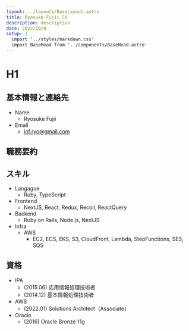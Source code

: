 ```yaml
---
layout: ../layouts/BaseLayout.astro
title: Ryosuke Fujii CV
description: description
date: 2022/10/8
setup: |
  import '../styles/markdown.css'
  import BaseHead from '../components/BaseHead.astro'
---
```


# H1

## 基本情報と連絡先

- Name
  - Ryosuke Fujii
- Email
  - inf.ryo@gmail.com

## 職務要約

## スキル

- Langague
  - Ruby, TypeScript
- Frontend
  - NextJS, React, Redux, Recoil, ReactQuery
- Backend
  - Ruby on Rails, Node.js, NextJS
- Infra
  - AWS
    - EC2, ECS, EKS, S3, CloudFront, Lambda, StepFunctions, SES, SQS

## 資格

- IPA
  - (2015.06) 応用情報処理技術者
  - (2014.12) 基本情報処理技術者
- AWS
  - (2022.01) Solutions Architect（Associate）
- Oracle
  - (2016) Oracle Bronze 11g
